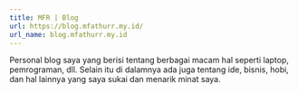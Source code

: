 ```yaml
---
title: MFR | Blog
url: https://blog.mfathurr.my.id/
url_name: blog.mfathurr.my.id
---
```


Personal blog saya yang berisi tentang berbagai macam hal seperti laptop, pemrograman, dll. Selain itu di dalamnya ada juga tentang ide, bisnis, hobi, dan hal lainnya yang saya sukai dan menarik minat saya.

